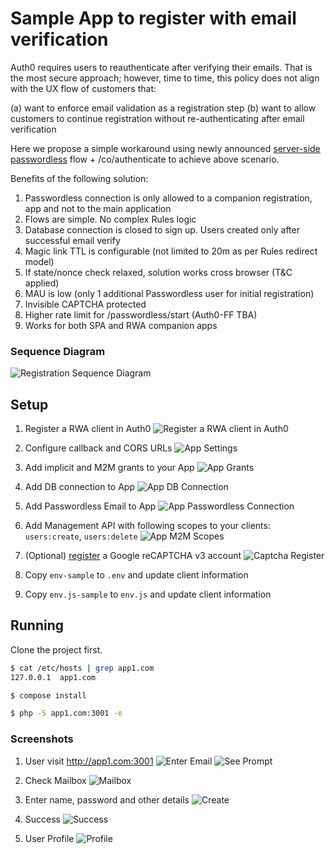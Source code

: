 # Sample App to register with email verification

Auth0 requires users to reauthenticate after verifying their emails. 
That is the most secure approach; however, time to time, this policy does not align with the UX flow of customers that:
 
(a) want to enforce email validation as a registration step
(b) want to allow customers to continue registration without re-authenticating after email verification 

Here we propose a simple workaround using newly announced [server-side passwordless](https://auth0.com/docs/api/authentication#authenticate-user) 
flow + /co/authenticate to achieve above scenario.

Benefits of the following solution:

1. Passwordless connection is only allowed to a companion registration, app and not to the main application
2. Flows are simple. No complex Rules logic
3. Database connection is closed to sign up. Users created only after successful email verify
4. Magic link TTL is configurable (not limited to 20m as per Rules redirect model)
5. If state/nonce check relaxed, solution works cross browser (T&C applied)
6. MAU is low (only 1 additional Passwordless user for initial registration)
7. Invisible CAPTCHA protected 
8. Higher rate limit for /passwordless/start (Auth0-FF TBA)    
9. Works for both SPA and RWA companion apps              

### Sequence Diagram
![Registration Sequence Diagram](https://www.websequencediagrams.com/files/render?link=aVQ0WropybKb6WlkPtMGXuKcHSgTRntwqXukAiBdvPp9uZxstzy2acpcSJGYkTt6)

## Setup
1. Register a RWA client in Auth0
![Register a RWA client in Auth0](img/app-create.png)
2. Configure callback and CORS URLs
![App Settings](img/app-settings.png)
3. Add implicit and M2M grants to your App
![App Grants](img/app-grants.png)
4. Add DB connection to App 
![App DB Connection](img/app-conn-1.png)
5. Add Passwordless Email to App 
![App Passwordless Connection](img/app-conn-2.png)
6. Add Management API with following scopes to your clients:
    `users:create`, `users:delete`
![App M2M Scopes](img/app-m2m-scopes.png)
7. (Optional) [register](https://www.google.com/recaptcha/admin/create) a Google reCAPTCHA v3 account
![Captcha Register](img/captcha-register.png)

8. Copy `env-sample` to `.env` and update client information
9. Copy `env.js-sample` to `env.js` and update client information 


## Running
Clone the project first.

```bash
$ cat /etc/hosts | grep app1.com
127.0.0.1  app1.com

$ compose install

$ php -S app1.com:3001 -e 
```

### Screenshots  
1. User visit http://app1.com:3001
![Enter Email](img/1-start.png)
![See Prompt](img/1-check-mail.png)

2. Check Mailbox
![Mailbox](img/2-email.png)
  
3. Enter name, password and other details
![Create](img/3-create.png)
  
4. Success
![Success](img/4-success.png)

5. User Profile
![Profile](img/5-profile.png)
  

